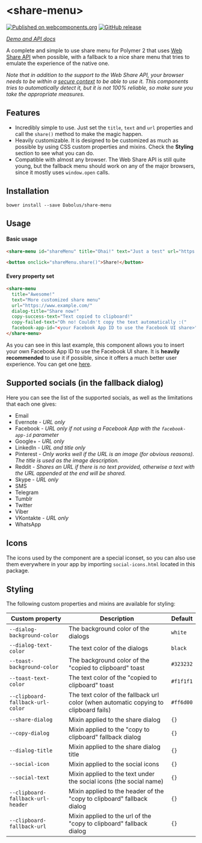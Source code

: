 # \<share-menu\>
[![Published on webcomponents.org](https://img.shields.io/badge/webcomponents.org-published-blue.svg)](https://www.webcomponents.org/element/Dabolus/share-menu)
[![GitHub release](https://img.shields.io/github/release/Dabolus/share-menu/all.svg)](https://github.com/Dabolus/share-menu)

_[Demo and API docs](https://www.webcomponents.org/element/Dabolus/share-menu)_

A complete and simple to use share menu for Polymer 2 that uses [Web Share API](https://developers.google.com/web/updates/2016/10/navigator-share) when possible, with a fallback to a nice share menu that tries to emulate the experience of the native one.

_Note that in addition to the support to the Web Share API, your browser needs to be within a [secure context](https://www.chromium.org/Home/chromium-security/prefer-secure-origins-for-powerful-new-features) to be able to use it. This components tries to automatically detect it, but it is not 100% reliable, so make sure you take the appropriate measures._

## Features
- Incredibly simple to use. Just set the `title`, `text` and `url` properties and call the `share()` method to make the magic happen.
- Heavily customizable. It is designed to be customized as much as possible by using CSS custom properties and mixins. Check the **Styling** section to see what you can do.
- Compatible with almost any browser. The Web Share API is still quite young, but the fallback menu should work on any of the major browsers, since it mostly uses `window.open` calls.

## Installation
```
bower install --save Dabolus/share-menu
```

## Usage
#### Basic usage
```html
<share-menu id="shareMenu" title="Ohai!" text="Just a test" url="https://www.example.com/"></share-menu>

<button onclick="shareMenu.share()">Share!</button>
```
#### Every property set
```html
<share-menu
  title="Awesome!"
  text="More customized share menu"
  url="https://www.example.com/"
  dialog-title="Share now!"
  copy-success-text="Text copied to clipboard!"
  copy-failed-text="Oh no! Couldn't copy the text automatically :("
  facebook-app-id="<your Facebook App ID to use the Facebook UI share>">
</share-menu>
```

As you can see in this last example, this component allows you to insert your own Facebook App ID to use the Facebook UI share.
It is **heavily recommended** to use it if possible, since it offers a much better user experience.
You can get one [here](https://developers.facebook.com/apps/).

## Supported socials (in the fallback dialog)
Here you can see the list of the supported socials, as well as the limitations that each one gives:

 - Email
 - Evernote - _URL only_
 - Facebook - _URL only if not using a Facebook App with the `facebook-app-id` parameter_
 - Google+ - _URL only_
 - LinkedIn - _URL and title only_
 - Pinterest - _Only works well if the URL is an image (for obvious reasons). The title is used as the image description._
 - Reddit - _Shares an URL if there is no text provided, otherwise a text with the URL appended at the end will be shared._ 
 - Skype - _URL only_
 - SMS
 - Telegram
 - Tumblr
 - Twitter
 - Viber
 - VKontakte - _URL only_
 - WhatsApp

## Icons
The icons used by the component are a special iconset, so you can also use them everywhere in your app by importing `social-icons.html` located in this package.

## Styling

The following custom properties and mixins are available for styling:

| Custom property                   | Description                                                                          | Default   |
| --------------------------------- | ------------------------------------------------------------------------------------ | --------- |
| `--dialog-background-color`       | The background color of the dialogs                                                  | `white`   |
| `--dialog-text-color`             | The text color of the dialogs                                                        | `black`   |
| `--toast-background-color`        | The background color of the "copied to clipboard" toast                              | `#323232` |
| `--toast-text-color`              | The text color of the "copied to clipboard" toast                                    | `#f1f1f1` |
| `--clipboard-fallback-url-color`  | The text color of the fallback url color (when automatic copying to clipboard fails) | `#ff6d00` |
| `--share-dialog`                  | Mixin applied to the share dialog                                                    | `{}`      |
| `--copy-dialog`                   | Mixin applied to the "copy to clipboard" fallback dialog                             | `{}`      |
| `--dialog-title`                  | Mixin applied to the share dialog title                                              | `{}`      |
| `--social-icon`                   | Mixin applied to the social icons                                                    | `{}`      |
| `--social-text`                   | Mixin applied to the text under the social icons (the social name)                   | `{}`      |
| `--clipboard-fallback-url-header` | Mixin applied to the header of the "copy to clipboard" fallback dialog               | `{}`      |
| `--clipboard-fallback-url`        | Mixin applied to the url of the "copy to clipboard" fallback dialog                  | `{}`      |
